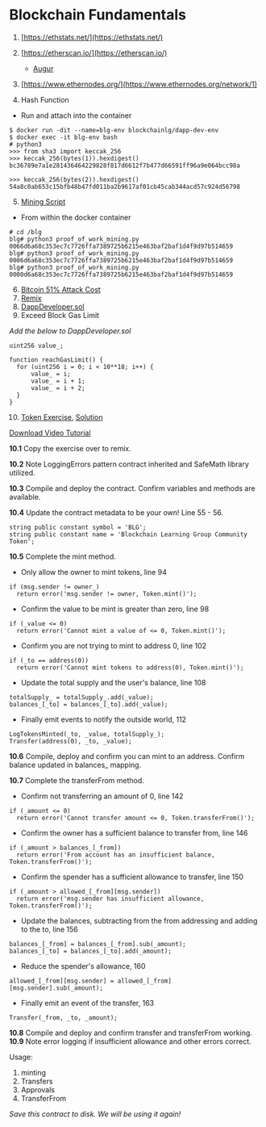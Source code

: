 # Blockchain Fundamentals
1. [https://ethstats.net/](https://ethstats.net/)
2. [https://etherscan.io/](https://etherscan.io/)
    * [Augur](https://etherscan.io/token/REP#readContract)
3. [https://www.ethernodes.org/](https://www.ethernodes.org/network/1)

4. Hash Function
- Run and attach into the container
```
$ docker run -dit --name=blg-env blockchainlg/dapp-dev-env
$ docker exec -it blg-env bash
# python3
>>> from sha3 import keccak_256
>>> keccak_256(bytes(1)).hexdigest()
bc36789e7a1e281436464229828f817d6612f7b477d66591ff96a9e064bcc98a

>>> keccak_256(bytes(2)).hexdigest()
54a8c0ab653c15bfb48b47fd011ba2b9617af01cb45cab344acd57c924d56798
```

5. [Mining Script](https://github.com/Blockchain-Learning-Group/dapp-fundamentals/blob/master/exercises/proof_of_work_mining.py)
- From within the docker container
```
# cd /blg
blg# python3 proof_of_work_mining.py 0066d6a68c353ec7c7726ffa7389725b6215e463baf2baf1d4f9d97b514659
blg# python3 proof_of_work_mining.py 0006d6a68c353ec7c7726ffa7389725b6215e463baf2baf1d4f9d97b514659
blg# python3 proof_of_work_mining.py 0000d6a68c353ec7c7726ffa7389725b6215e463baf2baf1d4f9d97b514659
```
6. [Bitcoin 51% Attack Cost](https://gobitcoin.io/tools/cost-51-attack/)
7. [Remix](https://ethereum.github.io/browser-solidity/#version=soljson-v0.4.15+commit.bbb8e64f.js)
8. [DappDeveloper.sol](https://github.com/Blockchain-Learning-Group/dapp-fundamentals/blob/master/exercises/DappDeveloper.sol)
9. Exceed Block Gas Limit

_Add the below to DappDeveloper.sol_
```
uint256 value_;

function reachGasLimit() {
  for (uint256 i = 0; i < 10**18; i++) {
      value_ = i;
      value_ = i + 1;
      value_ = i + 2;
  }
}
```
10. [Token Exercise](https://github.com/Blockchain-Learning-Group/dapp-fundamentals/blob/master/exercises/Token.sol), [Solution](https://github.com/Blockchain-Learning-Group/dapp-fundamentals/blob/master/solutions/TokenSolution_EOD1.sol)

[Download Video Tutorial](https://github.com/Blockchain-Learning-Group/dapp-fundamentals/raw/master/course-content/video-tutorials/token-development.mp4)

__10.1__ Copy the exercise over to remix.

__10.2__ Note LoggingErrors pattern contract inherited and SafeMath library utilized.

__10.3__ Compile and deploy the contract. Confirm variables and methods are available.

__10.4__ Update the contract metadata to be your own! Line 55 - 56.
```
string public constant symbol = 'BLG';
string public constant name = 'Blockchain Learning Group Community Token';
```

__10.5__ Complete the mint method.
  - Only allow the owner to mint tokens, line 94
  ```
  if (msg.sender != owner_)
    return error('msg.sender != owner, Token.mint()');
  ```
  - Confirm the value to be mint is greater than zero, line 98
  ```
  if (_value <= 0)
    return error('Cannot mint a value of <= 0, Token.mint()');
  ```
  - Confirm you are not trying to mint to address 0, line 102
  ```
  if (_to == address(0))
    return error('Cannot mint tokens to address(0), Token.mint()');
  ```
  - Update the total supply and the user's balance, line 108
  ```
  totalSupply_ = totalSupply_.add(_value);
  balances_[_to] = balances_[_to].add(_value);
  ```
  - Finally emit events to notify the outside world, 112
  ```
  LogTokensMinted(_to, _value, totalSupply_);
  Transfer(address(0), _to, _value);
  ```

__10.6__ Compile, deploy and confirm you can mint to an address. Confirm balance updated in balances_ mapping.

__10.7__ Complete the transferFrom method.
  - Confirm not transferring an amount of 0, line 142
  ```
  if (_amount <= 0)
    return error('Cannot transfer amount <= 0, Token.transferFrom()');
  ```
  - Confirm the owner has a sufficient balance to transfer from, line 146
  ```
  if (_amount > balances_[_from])
    return error('From account has an insufficient balance, Token.transferFrom()');
  ```
  - Confirm the spender has a sufficient allowance to transfer, line 150
  ```
  if (_amount > allowed_[_from][msg.sender])
    return error('msg.sender has insufficient allowance, Token.transferFrom()');
  ```
  - Update the balances, subtracting from the from addressing and adding to the to, line 156
  ```
  balances_[_from] = balances_[_from].sub(_amount);
  balances_[_to] = balances_[_to].add(_amount);
  ```
  - Reduce the spender's allowance,  160
  ```
  allowed_[_from][msg.sender] = allowed_[_from][msg.sender].sub(_amount);
  ```
  - Finally emit an event of the transfer, 163
  ```
  Transfer(_from, _to, _amount);
  ```

__10.8__ Compile and deploy and confirm transfer and transferFrom working.  
__10.9__ Note error logging if insufficient allowance and other errors correct.

Usage:
1. minting
2. Transfers
3. Approvals
4. TransferFrom

*Save this contract to disk. We will be using it again!*
